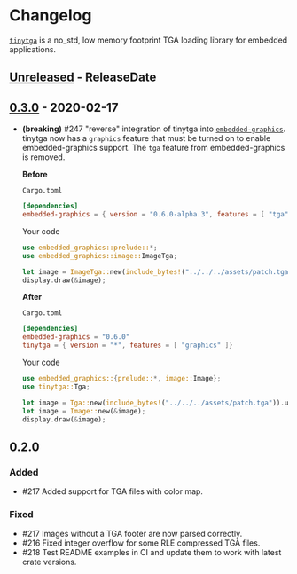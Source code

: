 # Changelog

[`tinytga`](https://crates.io/crates/tinytga) is a no_std, low memory footprint TGA loading library for embedded applications.

<!-- next-header -->

## [Unreleased] - ReleaseDate

## [0.3.0] - 2020-02-17

- **(breaking)** #247 "reverse" integration of tinytga into [`embedded-graphics`](https://crates.io/crates/embedded-graphics). tinytga now has a `graphics` feature that must be turned on to enable embedded-graphics support. The `tga` feature from embedded-graphics is removed.

  **Before**

  `Cargo.toml`

  ```toml
  [dependencies]
  embedded-graphics = { version = "0.6.0-alpha.3", features = [ "tga" ]}
  ```

  Your code

  ```rust
  use embedded_graphics::prelude::*;
  use embedded_graphics::image::ImageTga;

  let image = ImageTga::new(include_bytes!("../../../assets/patch.tga")).unwrap();
  display.draw(&image);
  ```

  **After**

  `Cargo.toml`

  ```toml
  [dependencies]
  embedded-graphics = "0.6.0"
  tinytga = { version = "*", features = [ "graphics" ]}
  ```

  Your code

  ```rust
  use embedded_graphics::{prelude::*, image::Image};
  use tinytga::Tga;

  let image = Tga::new(include_bytes!("../../../assets/patch.tga")).unwrap();
  let image = Image::new(&image);
  display.draw(&image);
  ```

## 0.2.0

### Added

- #217 Added support for TGA files with color map.

### Fixed

- #217 Images without a TGA footer are now parsed correctly.
- #216 Fixed integer overflow for some RLE compressed TGA files.
- #218 Test README examples in CI and update them to work with latest crate versions.

<!-- next-url -->
[unreleased]: https://github.com/jamwaffles/tinytga/compare/tinytga-v0.3.0...HEAD

[0.3.0]: https://github.com/jamwaffles/embedded-graphics/compare/tinytga-v0.2.0...tinytga-v0.3.0
